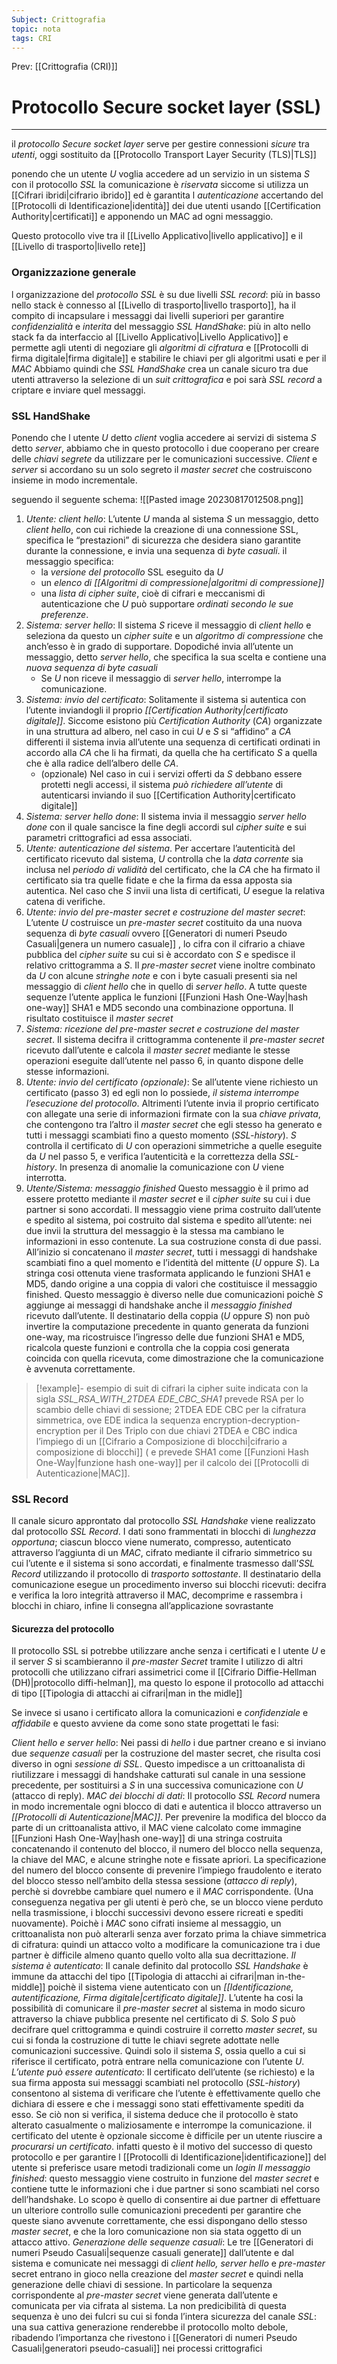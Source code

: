 ```yaml
---
Subject: Crittografia
topic: nota
tags: CRI
---
```


Prev: [[Crittografia (CRI)]]

# Protocollo Secure socket layer (SSL)
---
il  _protocollo Secure socket layer_  serve per gestire connessioni _sicure_ tra _utenti_, oggi sostituito da [[Protocollo Transport Layer Security (TLS)|TLS]]

ponendo che un utente $U$ voglia accedere ad un servizio in un sistema $S$ con il protocollo _SSL_ la comunicazione è _riservata_ siccome si utilizza un [[Cifrari ibridi|cifrario ibrido]] ed è garantita l _autenticazione_ accertando del [[Protocolli di Identificazione|identità]] dei due utenti usando [[Certification Authority|certificati]] e apponendo un MAC ad ogni messaggio.

Questo protocollo vive tra il [[Livello Applicativo|livello applicativo]] e il [[Livello di trasporto|livello rete]] 

### Organizzazione generale
l organizzazione del _protocollo SSL_ è su due livelli 
_SSL record_: 
	più in basso nello stack è connesso al [[Livello di trasporto|livello trasporto]],  ha il compito di incapsulare i messaggi dai livelli superiori per garantire _confidenzialità_ e _interita_ del messaggio
_SSL HandShake_: 
	più in alto nello stack fa da interfaccio al [[Livello Applicativo|Livello Applicativo]] e permette agli utenti di negoziare gli _algoritmi di cifratura_ e [[Protocolli di firma digitale|firma digitale]] e stabilire le chiavi per gli algoritmi usati e per il _MAC_ 
Abbiamo quindi che _SSL HandShake_ crea un canale sicuro tra due utenti attraverso la selezione di un _suit crittografica_ e poi sarà _SSL record_ a criptare e inviare quel messaggi.


### SSL HandShake
Ponendo che l utente $U$ detto _client_ voglia accedere ai servizi di sistema $S$ detto _server_, abbiamo che in questo protocollo i due cooperano per creare delle _chiavi segrete_ da utilizzare per le comunicazioni successive. 
_Client_ e _server_ si accordano su un solo segreto il _master secret_ che costruiscono insieme in modo incrementale.

seguendo il seguente schema:
![[Pasted image 20230817012508.png]]

1. _Utente: client hello_:
	  L’utente $U$ manda al sistema $S$ un messaggio, detto _client hello_, con cui richiede la creazione di una connessione SSL, specifica le “prestazioni” di sicurezza che desidera siano garantite durante la connessione, e invia una sequenza di _byte casuali_.  il messaggio specifica:
	  - la _versione del protocollo_ SSL eseguito da $U$
	  - un _elenco di [[Algoritmi di compressione|algoritmi di compressione]]_
	  - una _lista di cipher suite_, cioè di cifrari e meccanismi di autenticazione che $U$ può supportare _ordinati secondo le sue preferenze_. 
2. _Sistema: server hello_:
	  Il sistema $S$ riceve il messaggio di _client hello_ e seleziona da questo un _cipher suite_ e un _algoritmo di compressione_ che anch’esso è in grado di supportare. Dopodiché invia all’utente un messaggio, detto _server hello_, che specifica la sua scelta e contiene una _nuova sequenza di byte casuali_
	  - Se $U$ non riceve il messaggio di _server hello_, interrompe la comunicazione.
3. _Sistema: invio del certificato_:
	  Solitamente il sistema si autentica con l’utente inviandogli il proprio _[[Certification Authority|certificato digitale]]_. Siccome esistono più _Certification Authority_ (_CA_)  organizzate in una struttura ad albero, nel caso in cui  $U$ e $S$ si “affidino” a _CA_  differenti il sistema invia all’utente una sequenza di certificati ordinati in accordo alla _CA_ che li ha firmati, da quella che ha certificato $S$ a quella che è alla radice dell’albero delle _CA_.
	  - (opzionale) Nel caso in cui i servizi offerti da $S$ debbano essere protetti negli accessi, il sistema _può richiedere all’utente_ di autenticarsi inviando il suo [[Certification Authority|certificato digitale]] 
4.  _Sistema: server hello done_:
	   Il sistema invia il messaggio _server hello done_ con il quale sancisce la fine degli accordi sul _cipher suite_ e sui parametri crittografici ad essa associati. 
5.  _Utente: autenticazione del sistema_.
	   Per accertare l’autenticità del certificato ricevuto dal sistema, $U$ controlla che la _data corrente_ sia inclusa nel _periodo di validità_ del certificato, che la _CA_ che ha firmato il certificato sia tra quelle fidate e che la firma da essa apposta sia autentica. Nel caso che $S$ invii una lista di certificati, $U$ esegue la relativa catena di verifiche. 
6. _Utente: invio del pre-master secret e costruzione del master secret_:
	  L’utente $U$ costruisce un _pre-master secret_ costituito da una nuova sequenza di _byte casuali_ ovvero [[Generatori di numeri Pseudo Casuali|genera un numero casuale]] , lo cifra con il cifrario a chiave pubblica del _cipher suite_ su cui si è accordato con $S$ e spedisce il relativo crittogramma a $S$. Il _pre-master secret_ viene inoltre combinato da $U$ con alcune _stringhe note_ e con i byte casuali presenti sia nel messaggio di _client hello_ che in quello di _server hello_. A tutte queste sequenze l’utente applica le funzioni [[Funzioni Hash One-Way|hash one-way]] SHA1 e MD5 secondo una combinazione opportuna. Il risultato costituisce il _master secret_
7. _Sistema: ricezione del pre-master secret e costruzione del master secret_.
	  Il sistema decifra il crittogramma contenente il _pre-master secret_ ricevuto dall’utente e calcola il _master secret_ mediante le stesse operazioni eseguite dall’utente nel passo 6, in quanto dispone delle stesse informazioni. 
8.  _Utente: invio del certificato (opzionale)_:
	  Se all’utente viene richiesto un certificato (passo 3) ed egli non lo possiede, _il sistema interrompe l’esecuzione del protocollo_. Altrimenti l’utente invia il proprio certificato con allegate una serie di informazioni firmate con la sua _chiave privata_, che contengono tra l’altro il _master secret_ che egli stesso ha generato e tutti i messaggi scambiati fino a questo momento (_SSL-history_). $S$ controlla il certificato di $U$ con operazioni simmetriche a quelle eseguite da $U$ nel passo 5, e verifica l’autenticità e la correttezza della _SSL-history_. In presenza di anomalie la comunicazione con $U$ viene interrotta.
9.  _Utente/Sistema: messaggio finished_
	  Questo messaggio è il primo ad essere protetto mediante il _master secret_ e il _cipher suite_ su cui i due partner si sono accordati. Il messaggio viene prima costruito dall’utente e spedito al sistema, poi costruito dal sistema e spedito all’utente: nei due invii la struttura del messaggio è la stessa ma cambiano le informazioni in esso contenute. La sua costruzione consta di due passi. All’inizio si concatenano il _master secret_, tutti i messaggi di handshake scambiati fino a quel momento e l’identità del mittente ($U$ oppure $S$). La stringa cosi ottenuta viene trasformata applicando le funzioni SHA1 e MD5, dando origine a una coppia di valori che costituisce il messaggio finished. Questo messaggio è diverso nelle due comunicazioni poichè $S$ aggiunge ai messaggi di handshake anche il _messaggio finished_ ricevuto dall’utente. Il destinatario della coppia ($U$ oppure $S$) non può invertire la computazione precedente in quanto generata da funzioni one-way, ma ricostruisce l’ingresso delle due funzioni SHA1 e MD5, ricalcola queste funzioni e controlla che la coppia cosi generata coincida con quella ricevuta, come dimostrazione che la comunicazione è avvenuta correttamente.



 > [!example]- esempio di suit di cifrari
 > la cipher suite indicata con la sigla _SSL_RSA_WITH_2TDEA EDE_CBC_SHA1_ prevede RSA per lo scambio delle chiavi di sessione; 2TDEA EDE CBC per la cifratura simmetrica, ove EDE indica la sequenza encryption-decryption-encryption per il Des Triplo con due chiavi 2TDEA e CBC indica l’impiego di un [[Cifrario a Composizione di blocchi|cifrario a composizione di blocchi]] ( e prevede SHA1 come [[Funzioni Hash One-Way|funzione hash one-way]] per il calcolo dei [[Protocolli di Autenticazione|MAC]].
 
### SSL Record
Il canale sicuro approntato dal protocollo _SSL Handshake_ viene realizzato dal protocollo _SSL Record_. 
I dati sono frammentati in blocchi di _lunghezza opportuna_; ciascun blocco viene numerato, compresso, autenticato attraverso l’aggiunta di un _MAC_, cifrato mediante il cifrario simmetrico su cui l’utente e il sistema si sono accordati, e finalmente trasmesso dall’_SSL Record_ utilizzando il protocollo di _trasporto sottostante_. Il destinatario della comunicazione esegue un procedimento inverso sui blocchi ricevuti: decifra e verifica la loro integrità attraverso il MAC, decomprime e rassembra i blocchi in chiaro, infine li consegna all’applicazione sovrastante

#### Sicurezza del protocollo
Il protocollo SSL si potrebbe utilizzare anche senza i certificati e  l utente $U$ e il server $S$ si scambieranno il _pre-master Secret_ tramite l utilizzo di altri protocolli  che utilizzano cifrari assimetrici come il [[Cifrario Diffie-Hellman (DH)|protocollo diffi-helman]], ma questo lo espone il protocollo ad attacchi di tipo [[Tipologia di attacchi ai cifrari|man in the midle]]

Se invece si usano i certificato allora la comunicazioni e _confidenziale_ e _affidabile_ e questo avviene da come sono state progettati le fasi:


_Client hello e server hello_:
	Nei passi di _hello_ i due partner creano e si inviano due _sequenze casuali_ per la costruzione del master secret, che risulta cosi diverso in ogni _sessione di SSL_. Questo impedisce a un crittoanalista di riutilizzare i messaggi di handshake catturati sul canale in una sessione precedente, per sostituirsi a $S$ in una successiva comunicazione con $U$ (attacco di reply).
_MAC dei blocchi di dati_:
	Il protocollo _SSL Record_ numera in modo incrementale ogni blocco di dati e autentica il blocco attraverso un _[[Protocolli di Autenticazione|MAC]]_. Per prevenire la modifica del blocco da parte di un crittoanalista attivo, il MAC viene calcolato come immagine [[Funzioni Hash One-Way|hash one-way]] di una stringa costruita concatenando il contenuto del blocco, il numero del blocco nella sequenza, la chiave del MAC, e alcune stringhe note e fissate apriori. La specificazione del numero del blocco consente di prevenire l’impiego fraudolento e iterato del blocco stesso nell’ambito della stessa sessione (_attacco di reply_), perchè si dovrebbe cambiare quel numero e il _MAC_ corrispondente. 
		(Una conseguenza negativa per gli utenti è però che, se un blocco viene perduto nella trasmissione, i blocchi successivi devono essere ricreati e spediti nuovamente). 
	Poichè i _MAC_ sono cifrati insieme al messaggio, un crittoanalista non può alterarli senza aver forzato prima la chiave simmetrica di cifratura: quindi un attacco volto a modificare la comunicazione tra i due partner è difficile almeno quanto quello volto alla sua decrittazione.
_Il sistema è autenticato_:
	Il canale definito dal protocollo _SSL Handshake_ è immune da attacchi del tipo [[Tipologia di attacchi ai cifrari|man in-the-middle]] poichè il sistema viene autenticato con un _[[Identificazione, autentificazione, Firma digitale|certificato digitale]]_. L’utente ha cosi la possibilità di comunicare il _pre-master secret_ al sistema in modo sicuro attraverso la chiave pubblica presente nel certificato di $S$. Solo $S$ può decifrare quel crittogramma e quindi costruire il corretto _master secret_, su cui si fonda la costruzione di tutte le chiavi segrete adottate nelle comunicazioni successive. Quindi solo il sistema $S$, ossia quello a cui si riferisce il certificato, potrà entrare nella comunicazione con l’utente $U$. 
_L’utente può essere autenticato_: 
	Il certificato dell’utente (se richiesto) e la sua firma apposta sui messaggi scambiati nel protocollo (_SSL-history_) consentono al sistema di verificare che l’utente è effettivamente quello che dichiara di essere e che i messaggi sono stati effettivamente spediti da esso. Se ciò non si verifica, il sistema deduce che il protocollo è stato alterato casualmente o maliziosamente e interrompe la comunicazione.
	il certificato del utente è opzionale siccome è difficile per un utente riuscire a _procurarsi un certificato_. infatti questo è il motivo del successo di questo protocollo e per garantire l [[Protocolli di Identificazione|identificazione]] del utente si preferisce usare metodi tradizionali come un _login_
_Il messaggio finished_:
	questo messaggio viene costruito in funzione del _master secret_ e contiene tutte le informazioni che i due partner si sono scambiati nel corso dell’handshake. Lo scopo è quello di consentire ai due partner di effettuare un ulteriore controllo sulle comunicazioni precedenti per garantire che queste siano avvenute correttamente, che essi dispongano dello stesso _master secret_, e che la loro comunicazione non sia stata oggetto di un attacco attivo.
 _Generazione delle sequenze casuali_:
	Le tre [[Generatori di numeri Pseudo Casuali|sequenze casuali generate]] dall’utente e dal sistema e comunicate nei messaggi di _client hello, server hello_ e _pre-master_ secret entrano in gioco nella creazione del _master secret_ e quindi nella generazione delle chiavi di sessione. In particolare la sequenza corrispondente al _pre-master secret_ viene generata dall’utente e comunicata per via cifrata al sistema. La non predicibilità di questa sequenza è uno dei fulcri su cui si fonda l’intera sicurezza del canale _SSL_: una sua cattiva generazione renderebbe il protocollo molto debole, ribadendo l’importanza che rivestono i [[Generatori di numeri Pseudo Casuali|generatori pseudo-casuali]] nei processi crittografici
